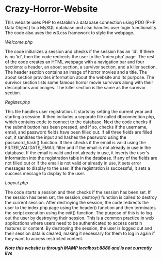 # Crazy-Horror-Website
This website uses PHP to establish a database connection using PDO (PHP Data Object) to a MySQL database and also handles user login functionality. The code also uses the w3.css framework to style the webpage.

*Welcome.php*

The code initializes a session and checks if the session has an 'id'. If there is no 'id', then the code redirects the user to the 'index.php' page. The rest of the code creates an HTML webpage with a navigation bar and four sections: a header, an about section, a survivor section, and a killer section.
The header section contains an image of horror movies and a title. The about section provides information about the website and its purpose. The survivor section lists some famous horror movie survivors along with their descriptions and images. The killer section is the same as the survivor section.

*Register.php*

This file handles user registration. It starts by setting the current year and starting a session. It then includes a separate file called dbconnection.php, which contains code to connect to the database.
Next the code checks if the submit button has been pressed, and if so, checks if the username, email, and password fields have been filled out. If all three fields are filled out, it sanitizes the input and hashes the password using the password_hash() function. It then checks if the email is valid using the FILTER_VALIDATE_EMAIL filter and if the email is not already in use in the database. If the email is valid and not already in use, it inserts the user's information into the registration table in the database.
If any of the fields are not filled out or if the email is not valid or already in use, it sets error messages to display to the user. If the registration is successful, it sets a success message to display to the user.

*Logout.php*

The code starts a session and then checks if the session has been set. If the session has been set, the session_destroy() function is called to destroy the current session. After destroying the session, the code redirects the user to the index.php page using the header() function and then terminates the script execution using the exit() function. The purpose of this is to log out the user by destroying their session. This is a common practice in web applications where users need to be authenticated to access certain features or content. By destroying the session, the user is logged out and their session data is cleared, making it necessary for them to log in again if they want to access restricted content.

***Note this website is through MAMP localhost:8888 and is not currently live***
